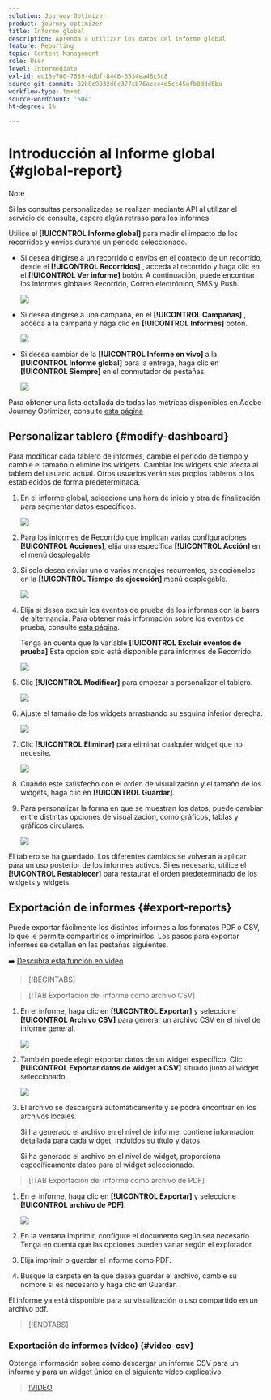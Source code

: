 ```yaml
---
solution: Journey Optimizer
product: journey optimizer
title: Informe global
description: Aprenda a utilizar los datos del informe global
feature: Reporting
topic: Content Management
role: User
level: Intermediate
exl-id: ec15e700-7659-4dbf-8446-6534ea48c5c8
source-git-commit: 82b8c9032d6c377cb76acce4d5cc45afb0ddd6ba
workflow-type: tm+mt
source-wordcount: '604'
ht-degree: 1%

---
```


# Introducción al Informe global {#global-report}

>[!NOTE]
>
> Si las consultas personalizadas se realizan mediante API al utilizar el servicio de consulta, espere algún retraso para los informes.

Utilice el **[!UICONTROL Informe global]** para medir el impacto de los recorridos y envíos durante un periodo seleccionado.

* Si desea dirigirse a un recorrido o envíos en el contexto de un recorrido, desde el **[!UICONTROL Recorridos]** , acceda al recorrido y haga clic en el **[!UICONTROL Ver informe]** botón. A continuación, puede encontrar los informes globales Recorrido, Correo electrónico, SMS y Push.

  ![](assets/report_journey.png)

* Si desea dirigirse a una campaña, en el **[!UICONTROL Campañas]** , acceda a la campaña y haga clic en **[!UICONTROL Informes]** botón.

  ![](assets/report_campaign.png)

* Si desea cambiar de la **[!UICONTROL Informe en vivo]** a la **[!UICONTROL Informe global]** para la entrega, haga clic en **[!UICONTROL Siempre]** en el conmutador de pestañas.

  ![](assets/report_5.png)

Para obtener una lista detallada de todas las métricas disponibles en Adobe Journey Optimizer, consulte [esta página](#list-of-components-global)

## Personalizar tablero {#modify-dashboard}

Para modificar cada tablero de informes, cambie el período de tiempo y cambie el tamaño o elimine los widgets. Cambiar los widgets solo afecta al tablero del usuario actual. Otros usuarios verán sus propios tableros o los establecidos de forma predeterminada.

1. En el informe global, seleccione una hora de inicio y otra de finalización para segmentar datos específicos.

   ![](assets/report_modify_1.png)

1. Para los informes de Recorrido que implican varias configuraciones **[!UICONTROL Acciones]**, elija una específica **[!UICONTROL Acción]** en el menú desplegable.

1. Si solo desea enviar uno o varios mensajes recurrentes, selecciónelos en la **[!UICONTROL Tiempo de ejecución]** menú desplegable.

   ![](assets/report_modify_12.png)

1. Elija si desea excluir los eventos de prueba de los informes con la barra de alternancia. Para obtener más información sobre los eventos de prueba, consulte [esta página](../building-journeys/testing-the-journey.md).

   Tenga en cuenta que la variable **[!UICONTROL Excluir eventos de prueba]** Esta opción solo está disponible para informes de Recorrido.

   ![](assets/report_modify_2.png)

1. Clic **[!UICONTROL Modificar]** para empezar a personalizar el tablero.

   ![](assets/report_modify_3.png)

1. Ajuste el tamaño de los widgets arrastrando su esquina inferior derecha.

   ![](assets/report_modify_4.png)

1. Clic **[!UICONTROL Eliminar]** para eliminar cualquier widget que no necesite.

   ![](assets/report_modify_5.png)

1. Cuando esté satisfecho con el orden de visualización y el tamaño de los widgets, haga clic en **[!UICONTROL Guardar]**.

1. Para personalizar la forma en que se muestran los datos, puede cambiar entre distintas opciones de visualización, como gráficos, tablas y gráficos circulares.

   ![](assets/report_modify_10.png)

El tablero se ha guardado. Los diferentes cambios se volverán a aplicar para un uso posterior de los informes activos. Si es necesario, utilice el **[!UICONTROL Restablecer]** para restaurar el orden predeterminado de los widgets y widgets.

## Exportación de informes {#export-reports}

Puede exportar fácilmente los distintos informes a los formatos PDF o CSV, lo que le permite compartirlos o imprimirlos. Los pasos para exportar informes se detallan en las pestañas siguientes.

➡️ [Descubra esta función en vídeo](#video-csv)


>[!BEGINTABS]

>[!TAB Exportación del informe como archivo CSV]

1. En el informe, haga clic en **[!UICONTROL Exportar]** y seleccione **[!UICONTROL Archivo CSV]** para generar un archivo CSV en el nivel de informe general.

   ![](assets/export_1.png)

1. También puede elegir exportar datos de un widget específico. Clic **[!UICONTROL Exportar datos de widget a CSV]** situado junto al widget seleccionado.

   ![](assets/export_3.png)

1. El archivo se descargará automáticamente y se podrá encontrar en los archivos locales.

   Si ha generado el archivo en el nivel de informe, contiene información detallada para cada widget, incluidos su título y datos.

   Si ha generado el archivo en el nivel de widget, proporciona específicamente datos para el widget seleccionado.

>[!TAB Exportación del informe como archivo de PDF]

1. En el informe, haga clic en **[!UICONTROL Exportar]** y seleccione **[!UICONTROL archivo de PDF]**.

   ![](assets/export_2.png)

1. En la ventana Imprimir, configure el documento según sea necesario. Tenga en cuenta que las opciones pueden variar según el explorador.

1. Elija imprimir o guardar el informe como PDF.

1. Busque la carpeta en la que desea guardar el archivo, cambie su nombre si es necesario y haga clic en Guardar.

El informe ya está disponible para su visualización o uso compartido en un archivo pdf.



>[!ENDTABS]


### Exportación de informes (vídeo) {#video-csv}

Obtenga información sobre cómo descargar un informe CSV para un informe y para un widget único en el siguiente vídeo explicativo.

>[!VIDEO](https://video.tv.adobe.com/v/3424603?quality=12)

